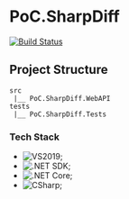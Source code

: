 # PoC.SharpDiff

[![Build Status](https://travis-ci.com/jboliveira/PoC.SharpDiff.svg?token=hoKsky9xhb4rvz3jQYmq&branch=master)](https://travis-ci.com/jboliveira/PoC.SharpDiff)

## Project Structure

```
src
 |__ PoC.SharpDiff.WebAPI
tests
 |__ PoC.SharpDiff.Tests
```

### Tech Stack

- ![VS2019](https://img.shields.io/badge/Visual_Studio_2019-v16.1.0-green.svg);
- ![.NET SDK](https://img.shields.io/badge/.NET_SDK-v2.2.107-green.svg);
- ![.NET Core](https://img.shields.io/badge/.NET_Core-v2.2-green.svg);
- ![CSharp](https://img.shields.io/badge/CSharp-v7.3-green.svg);


[//]: #
   [VS2019]: <https://visualstudio.microsoft.com/vs/>
   [.NET SDK]: <https://dotnet.microsoft.com/download/dotnet-core/2.2>